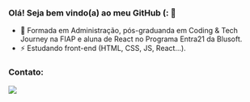 ### Olá! Seja bem vindo(a) ao meu GitHub (: 👋
- 📖 Formada em Administração, pós-graduanda em Coding & Tech Journey na FIAP e aluna de React no Programa Entra21 da Blusoft.
- ⚡ Estudando front-end (HTML, CSS, JS, React...).

### Contato: 
<a href="https://www.linkedin.com/in/lara-berns-pereira/" target="_blank"><img src="https://img.shields.io/badge/-LinkedIn-%230077B5?style=for-the-badge&logo=linkedin&logoColor=white" target="_blank"></a>   
